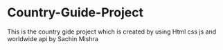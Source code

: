 # Country-Guide-Project
This is the country gide project which is created by using Html css js and worldwide api by Sachin Mishra
